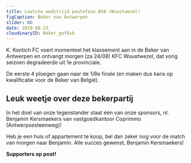 ```yaml
---
title: Laatste wedstrijd poulefase BVA (Wuustwezel)
figCaption: Beker van Antwerpen
slider: NO
date: 2019-08-23
cloudinaryID: Beker_gof8vb
---
```


K. Kontich FC voert momenteel het klassement aan in de Beker van Antwerpen en ontvangt morgen (za 24/08) KFC Wuustwezel, dat vorig seizoen degradeerde uit 1e provinciale.

De eerste 4 ploegen gaan naar de 1/8e finale (en maken dus kans op kwalificatie voor de Beker van België).

## Leuk weetje over deze bekerpartij

In het doel van onze tegenstander staat één van onze sponsors, nl. Benjamin Kersmaekers van vastgoedkantoor Coprimmo (Antwerpsesteenweg)!

Heb je een huis of appartement te koop, bel dan zeker nog voor de match van morgen naar Benjamin. Alle succes gewenst, Benjamin Kersmaekers!

**Supporters op post!**
